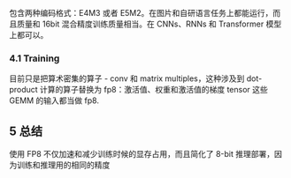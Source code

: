 包含两种编码格式：E4M3 或者 E5M2。在图片和自研语言任务上都能运行，而且质量和 16bit 混合精度训练质量相当。在 CNNs、RNNs 和 Transformer 模型上都可以。

### 4.1 Training
目前只是把算术密集的算子 - conv 和 matrix multiples，这种涉及到 dot-product 计算的算子替换为 fp8：激活值、权重和激活值的梯度 tensor 这些 GEMM 的输入都当做 fp8.

## 5 总结
使用 FP8 不仅加速和减少训练时候的显存占用，而且简化了 8-bit 推理部署，因为训练和推理用的相同的精度
